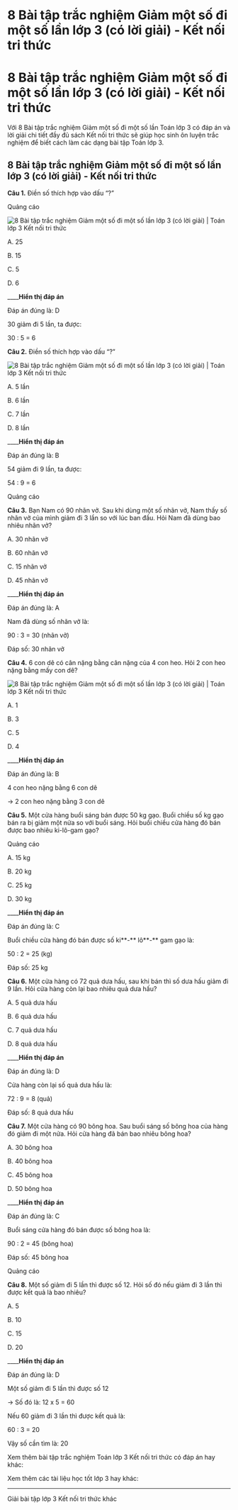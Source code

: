 # 8 Bài tập trắc nghiệm Giảm một số đi một số lần lớp 3 (có lời giải) - Kết nối tri thức

# 8 Bài tập trắc nghiệm Giảm một số đi một số lần lớp 3 (có lời giải) - Kết nối tri thức

Với 8 Bài tập trắc nghiệm Giảm một số đi một số lần Toán lớp 3 có đáp án và lời giải chi tiết đầy đủ sách Kết nối tri thức sẽ giúp học sinh ôn luyện trắc nghiệm để biết cách làm các dạng bài tập Toán lớp 3.

## 8 Bài tập trắc nghiệm Giảm một số đi một số lần lớp 3 (có lời giải) - Kết nối tri thức

**Câu 1.** Điền số thích hợp vào dấu “?”

Quảng cáo

![8 Bài tập trắc nghiệm Giảm một số đi một số lần lớp 3 \(có lời giải\) | Toán lớp 3 Kết nối tri thức](https://vietjack.com/toan-3-kn/images/trac-nghiem-bai-27-giam-mot-so-di-mot-so-lan.PNG)

A. 25

B. 15

C. 5

D. 6

____**Hiển thị đáp án**

Đáp án đúng là: D

30 giảm đi 5 lần, ta được:

30 : 5 = 6

**Câu 2.** Điền số thích hợp vào dấu “?”

![8 Bài tập trắc nghiệm Giảm một số đi một số lần lớp 3 \(có lời giải\) | Toán lớp 3 Kết nối tri thức](https://vietjack.com/toan-3-kn/images/trac-nghiem-bai-27-giam-mot-so-di-mot-so-lan-1.PNG)

A. 5 lần

B. 6 lần

C. 7 lần

D. 8 lần

____**Hiển thị đáp án**

Đáp án đúng là: B

54 giảm đi 9 lần, ta được:

54 : 9 = 6

Quảng cáo

**Câu 3.** Bạn Nam có 90 nhãn vở. Sau khi dùng một số nhãn vở, Nam thấy số nhãn vở của mình giảm đi 3 lần so với lúc ban đầu. Hỏi Nam đã dùng bao nhiêu nhãn vở?

A. 30 nhãn vở

B. 60 nhãn vở

C. 15 nhãn vở

D. 45 nhãn vở

____**Hiển thị đáp án**

Đáp án đúng là: A

Nam đã dùng số nhãn vở là:

90 : 3 = 30 (nhãn vở)

Đáp số: 30 nhãn vở

**Câu 4.** 6 con dê có cân nặng bằng cân nặng của 4 con heo. Hỏi 2 con heo nặng bằng mấy con dê?

![8 Bài tập trắc nghiệm Giảm một số đi một số lần lớp 3 \(có lời giải\) | Toán lớp 3 Kết nối tri thức](https://vietjack.com/toan-3-kn/images/trac-nghiem-bai-27-giam-mot-so-di-mot-so-lan-2.PNG)

A. 1

B. 3

C. 5

D. 4

____**Hiển thị đáp án**

Đáp án đúng là: B

4 con heo nặng bằng 6 con dê

→ 2 con heo nặng bằng 3 con dê

**Câu 5.** Một cửa hàng buổi sáng bán được 50 kg gạo. Buổi chiều số kg gạo bán ra bị giảm một nửa so với buổi sáng. Hỏi buổi chiều cửa hàng đó bán được bao nhiêu ki-lô-gam gạo?

Quảng cáo

A. 15 kg

B. 20 kg

C. 25 kg

D. 30 kg

____**Hiển thị đáp án**

Đáp án đúng là: C

Buổi chiều cửa hàng đó bán được số ki**-** lô**-** gam gạo là:

50 : 2 = 25 (kg)

Đáp số: 25 kg

**Câu 6.** Một cửa hàng có 72 quả dưa hấu, sau khi bán thì số dưa hấu giảm đi 9 lần. Hỏi cửa hàng còn lại bao nhiêu quả dưa hấu?

A. 5 quả dưa hấu

B. 6 quả dưa hấu

C. 7 quả dưa hấu

D. 8 quả dưa hấu

____**Hiển thị đáp án**

Đáp án đúng là: D

Cửa hàng còn lại số quả dưa hấu là:

72 : 9 = 8 (quả)

Đáp số: 8 quả dưa hấu

**Câu 7.** Một cửa hàng có 90 bông hoa. Sau buổi sáng số bông hoa của hàng đó giảm đi một nửa. Hỏi cửa hàng đã bán bao nhiêu bông hoa?

A. 30 bông hoa

B. 40 bông hoa

C. 45 bông hoa

D. 50 bông hoa

____**Hiển thị đáp án**

Đáp án đúng là: C

Buổi sáng cửa hàng đó bán được số bông hoa là:

90 : 2 = 45 (bông hoa)

Đáp số: 45 bông hoa

Quảng cáo

**Câu 8.** Một số giảm đi 5 lần thì được số 12. Hỏi số đó nếu giảm đi 3 lần thì được kết quả là bao nhiêu?

A. 5

B. 10

C. 15

D. 20

____**Hiển thị đáp án**

Đáp án đúng là: D

Một số giảm đi 5 lần thì được số 12 

→ Số đó là: 12 x 5 = 60

Nếu 60 giảm đi 3 lần thì được kết quả là:

60 : 3 = 20

Vậy số cần tìm là: 20

Xem thêm bài tập trắc nghiệm Toán lớp 3 Kết nối tri thức có đáp án hay khác:

Xem thêm các tài liệu học tốt lớp 3 hay khác:

* * *

Giải bài tập lớp 3 Kết nối tri thức khác
